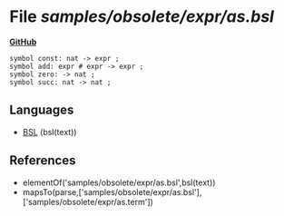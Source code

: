 # File _samples/obsolete/expr/as.bsl_
**[GitHub](https://github.com/softlang/yas/blob/master/samples/obsolete/expr/as.bsl)**
```
symbol const: nat -> expr ;
symbol add: expr # expr -> expr ;
symbol zero: -> nat ;
symbol succ: nat -> nat ;
```

## Languages
* [BSL](../languages/BSL.md) (bsl(text))

## References
* elementOf('samples/obsolete/expr/as.bsl',bsl(text))
* mapsTo(parse,['samples/obsolete/expr/as.bsl'],['samples/obsolete/expr/as.term'])
